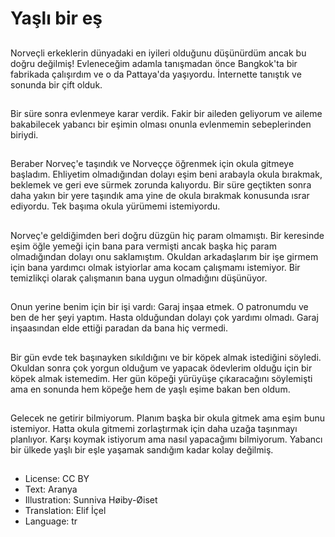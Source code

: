# Yaşlı bir eş

##
Norveçli erkeklerin dünyadaki en iyileri olduğunu düşünürdüm ancak bu doğru değilmiş! Evleneceğim adamla tanışmadan önce Bangkok'ta bir fabrikada çalışırdım ve o da Pattaya'da yaşıyordu. İnternette tanıştık ve sonunda bir çift olduk.

##
Bir süre sonra evlenmeye karar verdik. Fakir bir aileden geliyorum ve aileme bakabilecek yabancı bir eşimin olması onunla evlenmemin sebeplerinden biriydi.

##
Beraber Norveç'e taşındık ve Norveççe öğrenmek için okula gitmeye başladım. Ehliyetim olmadığından dolayı eşim beni arabayla okula bırakmak, beklemek ve geri eve sürmek zorunda kalıyordu. Bir süre geçtikten sonra daha yakın bir yere taşındık ama yine de okula bırakmak konusunda ısrar ediyordu. Tek başıma okula yürümemi istemiyordu.

##
Norveç'e geldiğimden beri doğru düzgün hiç param olmamıştı. Bir keresinde eşim öğle yemeği için bana para vermişti ancak başka hiç param olmadığından dolayı onu saklamıştım. Okuldan arkadaşlarım bir işe girmem için bana yardımcı olmak istyiorlar ama kocam çalışmamı istemiyor. Bir temizlikçi olarak çalışmanın bana uygun olmadığını düşünüyor.

##
Onun yerine benim için bir işi vardı: Garaj inşaa etmek. O patronumdu ve ben de her şeyi yaptım. Hasta olduğundan dolayı çok yardımı olmadı. Garaj inşaasından elde ettiği paradan da bana hiç vermedi.

##
Bir gün evde tek başınayken sıkıldığını ve bir köpek almak istediğini söyledi. Okuldan sonra çok yorgun olduğum ve yapacak ödevlerim olduğu için bir köpek almak istemedim. Her gün köpeği yürüyüşe çıkaracağını söylemişti ama en sonunda hem köpeğe hem de yaşlı eşime bakan ben oldum.

##
Gelecek ne getirir bilmiyorum. Planım başka bir okula gitmek ama eşim bunu istemiyor. Hatta okula gitmemi zorlaştırmak için daha uzağa taşınmayı planlıyor. Karşı koymak istiyorum ama nasıl yapacağımı bilmiyorum. Yabancı bir ülkede yaşlı bir eşle yaşamak sandığım kadar kolay değilmiş.

##
* License: CC BY
* Text: Aranya
* Illustration: Sunniva Høiby-Øiset
* Translation: Elif İçel
* Language: tr
